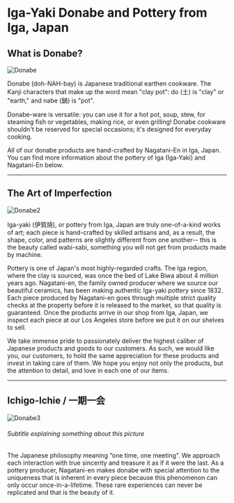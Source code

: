 # Iga-Yaki Donabe and Pottery from Iga, Japan

## What is Donabe?

![Donabe](https://cdn.shopify.com/s/files/1/0904/2860/files/donabbbee_2_600x600.jpg?v=1654035047)

Donabe (doh-NAH-bay) is Japanese traditional earthen cookware. The Kanji characters that make up the word mean "clay pot": do (土) is "clay" or "earth," and nabe (鍋) is "pot".

Donabe-ware is versatile: you can use it for a hot pot, soup, stew, for steaming fish or vegetables, making rice, or even grilling! Donabe cookware shouldn't be reserved for special occasions; it's designed for everyday cooking.

All of our donabe products are hand-crafted by Nagatani-En in Iga, Japan. You can find more information about the pottery of Iga (Iga-Yaki) and Nagatani-En below.

---

## The Art of Imperfection

![Donabe2](https://cdn.shopify.com/s/files/1/0904/2860/files/wabi_sabi_03e8699d-55bd-4b29-9b47-b9ff405bc867_600x600.jpg?v=1654039538)

Iga-yaki (伊賀焼), or pottery from Iga, Japan are truly one-of-a-kind works of art; each piece is hand-crafted by skilled artisans and, as a result, the shape, color, and patterns are slightly different from one another-- this is the beauty called wabi-sabi, something you will not get from products made by machine.

Pottery is one of Japan's most highly-regarded crafts. The Iga region, where the clay is sourced, was once the bed of Lake Biwa about 4 million years ago. Nagatani-en, the family owned producer where we source our beautiful ceramics, has been making authentic Iga-yaki pottery since 1832. Each piece produced by Nagatani-en goes through multiple strict quality checks at the property before it is released to the market, so that quality is guaranteed. Once the products arrive in our shop from Iga, Japan, we inspect each piece at our Los Angeles store before we put it on our shelves to sell.

We take immense pride to passionately deliver the highest caliber of Japanese products and goods to our customers. As such, we would like you, our customers, to hold the same appreciation for these products and invest in taking care of them. We hope you enjoy not only the products, but the attention to detail, and love in each one of our items.

---

## Ichigo-Ichie / 一期一会

![Donabe3](https://cdn.shopify.com/s/files/1/0904/2860/files/donabe_3098aa77-ecc0-462c-b235-95396ff2d057_600x600.jpg?v=1654030866)

###### Subtitle explaining something about this picture

The Japanese philosophy meaning “one time, one meeting”. We approach each interaction with true sincerity and treasure it as if it were the last. As a pottery producer, Nagatani-en makes donabe with special attention to the uniqueness that is inherent in every piece because this phenomenon can only occur once-in-a-lifetime. These rare experiences can never be replicated and that is the beauty of it.
